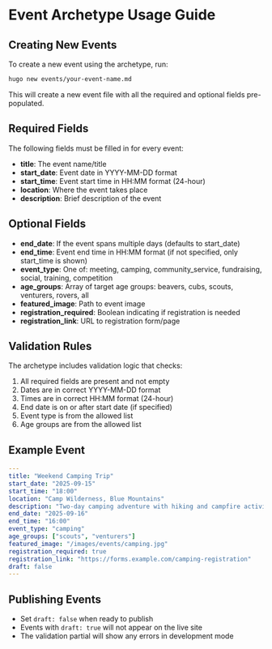 # Event Archetype Usage Guide

## Creating New Events

To create a new event using the archetype, run:

```bash
hugo new events/your-event-name.md
```

This will create a new event file with all the required and optional fields pre-populated.

## Required Fields

The following fields must be filled in for every event:

- **title**: The event name/title
- **start_date**: Event date in YYYY-MM-DD format
- **start_time**: Event start time in HH:MM format (24-hour)
- **location**: Where the event takes place
- **description**: Brief description of the event

## Optional Fields

- **end_date**: If the event spans multiple days (defaults to start_date)
- **end_time**: Event end time in HH:MM format (if not specified, only start_time is shown)
- **event_type**: One of: meeting, camping, community_service, fundraising, social, training, competition
- **age_groups**: Array of target age groups: beavers, cubs, scouts, venturers, rovers, all
- **featured_image**: Path to event image
- **registration_required**: Boolean indicating if registration is needed
- **registration_link**: URL to registration form/page

## Validation Rules

The archetype includes validation logic that checks:

1. All required fields are present and not empty
2. Dates are in correct YYYY-MM-DD format
3. Times are in correct HH:MM format (24-hour)
4. End date is on or after start date (if specified)
5. Event type is from the allowed list
6. Age groups are from the allowed list

## Example Event

```yaml
---
title: "Weekend Camping Trip"
start_date: "2025-09-15"
start_time: "18:00"
location: "Camp Wilderness, Blue Mountains"
description: "Two-day camping adventure with hiking and campfire activities"
end_date: "2025-09-16"
end_time: "16:00"
event_type: "camping"
age_groups: ["scouts", "venturers"]
featured_image: "/images/events/camping.jpg"
registration_required: true
registration_link: "https://forms.example.com/camping-registration"
draft: false
---
```

## Publishing Events

- Set `draft: false` when ready to publish
- Events with `draft: true` will not appear on the live site
- The validation partial will show any errors in development mode
